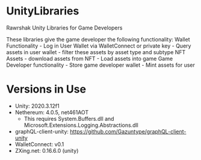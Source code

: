 # UnityLibraries
Rawrshak Unity Libraries for Game Developers

These libraries give the game developer the following functionality:
    Wallet Functionality
        - Log in User Wallet via WalletConnect or private key
        - Query assets in user wallet
        - filter these assets by asset type and subtype
    NFT Assets
        - download assets from NFT
        - Load assets into game
    Game Developer functionality
        - Store game developer wallet
        - Mint assets for user


# Versions in Use
- Unity: 2020.3.12f1
- Nethereum: 4.0.5, net461AOT
    - This requires System.Buffers.dll and Microsoft.Extensions.Logging.Abstractions.dll
- graphQL-client-unity: https://github.com/Gazuntype/graphQL-client-unity
- WalletConnect: v0.1
- ZXing.net: 0.16.6.0 (unity)
